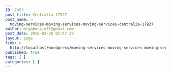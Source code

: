 ```yaml
---
ID: 7453
post_title: Centralia 17927
post_name: >
  moving-services-moving-services-moving-services-centralia-17927
author: mrgabonijeff@gmail.com
post_date: 2018-03-28 01:47:38
layout: page
link: >
  http://localhost/wordpress/moving-services-moving-services-moving-services-centralia-17927/
published: true
tags: [ ]
categories: [ ]
---
```

